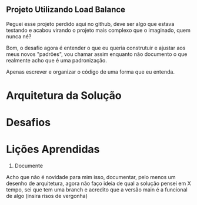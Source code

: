 ## Projeto Utilizando Load Balance 

Peguei esse projeto perdido aqui no github, deve ser algo que estava testando e acabou virando o projeto mais complexo que o imaginado, quem nunca né? 

Bom, o desafio agora é entender o que eu queria construtuir e ajustar aos meus novos "padrões", vou chamar assim enquanto não documento o que realmente acho que é uma padronização. 

Apenas escrever e organizar o código de uma forma que eu entenda. 

# Arquitetura da Solução

# Desafios 

# Lições Aprendidas 

1. Documente 

Acho que não é novidade para mim isso, documentar, pelo menos um desenho de arquitetura, agora não faço ideia de qual a solução pensei em X tempo, sei que tem uma branch e acredito que a versão main é a funcional de algo (insira risos de vergonha)


